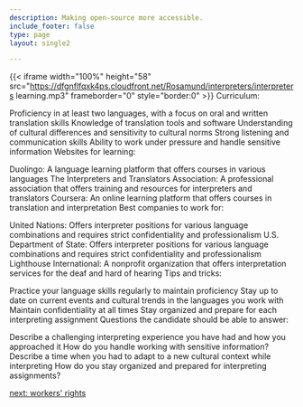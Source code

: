 ```yaml
---
description: Making open-source more accessible.
include_footer: false
type: page
layout: single2

---
```


{{< iframe width="100%" height="58" src="https://dfgnflfqxk4ps.cloudfront.net/Rosamund/interpreters/interpreters learning.mp3" frameborder="0" style="border:0" >}}
Curriculum:

Proficiency in at least two languages, with a focus on oral and written translation skills
Knowledge of translation tools and software
Understanding of cultural differences and sensitivity to cultural norms
Strong listening and communication skills
Ability to work under pressure and handle sensitive information
Websites for learning:

Duolingo: A language learning platform that offers courses in various languages
The Interpreters and Translators Association: A professional association that offers training and resources for interpreters and translators
Coursera: An online learning platform that offers courses in translation and interpretation
Best companies to work for:

United Nations: Offers interpreter positions for various language combinations and requires strict confidentiality and professionalism
U.S. Department of State: Offers interpreter positions for various language combinations and requires strict confidentiality and professionalism
Lighthouse International: A nonprofit organization that offers interpretation services for the deaf and hard of hearing
Tips and tricks:

Practice your language skills regularly to maintain proficiency
Stay up to date on current events and cultural trends in the languages you work with
Maintain confidentiality at all times
Stay organized and prepare for each interpreting assignment
Questions the candidate should be able to answer:

Describe a challenging interpreting experience you have had and how you approached it
How do you handle working with sensitive information?
Describe a time when you had to adapt to a new cultural context while interpreting
How do you stay organized and prepared for interpreting assignments?


<a href="https://workdojos.com/interpreters/rights">next: workers' rights</a>
